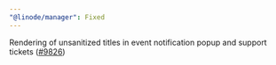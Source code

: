```yaml
---
"@linode/manager": Fixed
---
```


Rendering of unsanitized titles in event notification popup and support tickets ([#9826](https://github.com/linode/manager/pull/9826))
